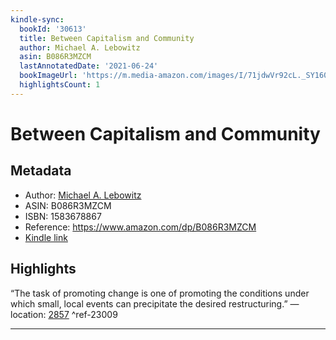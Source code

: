 ```yaml
---
kindle-sync:
  bookId: '30613'
  title: Between Capitalism and Community
  author: Michael A. Lebowitz
  asin: B086R3MZCM
  lastAnnotatedDate: '2021-06-24'
  bookImageUrl: 'https://m.media-amazon.com/images/I/71jdwVr92cL._SY160.jpg'
  highlightsCount: 1
---
```

# Between Capitalism and Community
## Metadata
* Author: [Michael A. Lebowitz](https://www.amazon.com/Michael-A-Lebowitz/e/B001HCZV9K/ref=dp_byline_cont_ebooks_1)
* ASIN: B086R3MZCM
* ISBN: 1583678867
* Reference: https://www.amazon.com/dp/B086R3MZCM
* [Kindle link](kindle://book?action=open&asin=B086R3MZCM)

## Highlights
“The task of promoting change is one of promoting the conditions under which small, local events can precipitate the desired restructuring.” — location: [2857](kindle://book?action=open&asin=B086R3MZCM&location=2857) ^ref-23009

---
